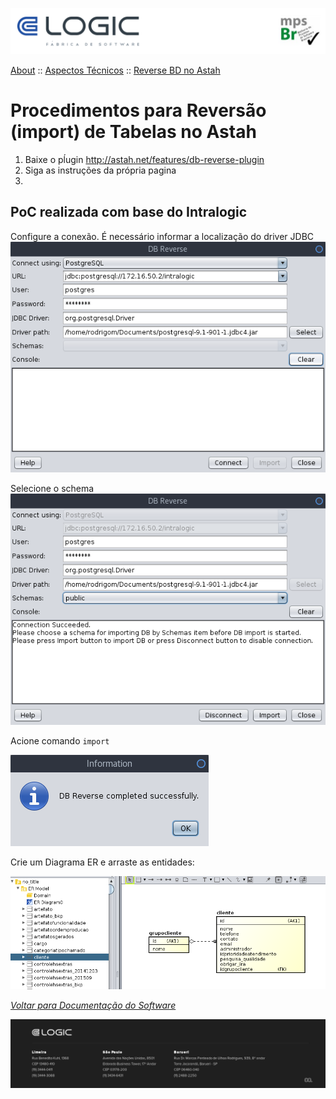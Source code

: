 ![Cabecalho](../../../ReadMe-Anexos/Cabecalho.png)


[About](../../About.md) :: [Aspectos Técnicos](../Aspectos-Tecnicos.md) :: [Reverse BD no Astah](Reverse-DB-Astah.md)

#  Procedimentos para Reversão (import) de Tabelas no Astah

1. Baixe o pĺugin http://astah.net/features/db-reverse-plugin
2. Siga as instruções da própria pagina
3.

## PoC realizada com base do Intralogic

Configure a conexão.
É necessário informar a localização do driver JDBC
![](Reverse-DB-Astah-Anexos/1-Conexao.png)

Selecione o schema
![](Reverse-DB-Astah-Anexos/2-Selecione-Schema.png)

Acione comando `import`

![](Reverse-DB-Astah-Anexos/3-Fim.png)

Crie um Diagrama ER e arraste as entidades:

![](Reverse-DB-Astah-Anexos/4-Diagrama.png)


_[Voltar para Documentação do Software](../../.../ReadMe.md)_


![Rodape](../../../ReadMe-Anexos/Rodape.png)
